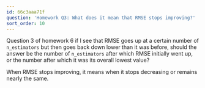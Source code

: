 ```yaml
---
id: 66c3aaa71f
question: 'Homework Q3: What does it mean that RMSE stops improving?'
sort_order: 10
---
```


Question 3 of homework 6 if I see that RMSE goes up at a certain
number of `n_estimators` but then goes back down lower than it was before, should
the answer be the number of `n_estimators` after which RMSE initially went up, or
the number after which it was its overall lowest value?

When RMSE stops improving, it means when it stops decreasing or remains nearly the same.